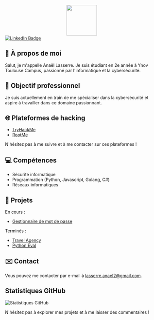 <div id="header" align="center">
  <img src="https://media.giphy.com/media/M9gbBd9nbDrOTu1Mqx/giphy.gif" width="100"/>
</div>
<div id="badges">
  <a href="https://www.linkedin.com/in/ana%C3%ABl-lasserre-33a706265/">
    <img src="https://img.shields.io/badge/LinkedIn-blue?style=for-the-badge&logo=linkedin&logoColor=white" alt="LinkedIn Badge"/>
  </a>
</div>

<img src="https://komarev.com/ghpvc/?username=voluxyy&style=flat-square&color=blue" alt=""/>

## 👋 À propos de moi

Salut, je m'appelle Anaël Lasserre. Je suis étudiant en 2e année à Ynov Toulouse Campus, passionné par l'informatique et la cybersécurité.

## 💼 Objectif professionnel

Je suis actuellement en train de me spécialiser dans la cybersécurité et aspire à travailler dans ce domaine passionnant.

## 🌐 Plateformes de hacking

- [TryHackMe](https://tryhackme.com/p/voluxyy)
- [RootMe](https://www.root-me.org/voluxyy)

N'hésitez pas à me suivre et à me contacter sur ces plateformes !

## 💻 Compétences

- Sécurité informatique
- Programmation (Python, Javascript, Golang, C#)
- Réseaux informatiques

## 🚀 Projets
En cours :
- [Gestionnaire de mot de passe]()

Terminés :
- [Travel Agency](https://github.com/voluxyy/Travel-Agency)
- [Python Eval](https://github.com/voluxyy/python-eval)

## ✉️ Contact

Vous pouvez me contacter par e-mail à lasserre.anael2@gmail.com.

## Statistiques GitHub

![Statistiques GitHub](https://github-readme-stats.vercel.app/api?username=voluxyy&show_icons=true&theme=dark)

N'hésitez pas à explorer mes projets et à me laisser des commentaires !

